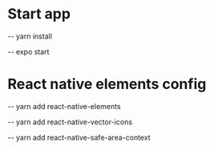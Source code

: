 # Start app
-- yarn install

-- expo start

# React native elements config
-- yarn add react-native-elements   

-- yarn add react-native-vector-icons

-- yarn add react-native-safe-area-context
